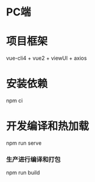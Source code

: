 # PC端

# 项目框架
vue-cli4 + vue2 + viewUI + axios

# 安装依赖
npm ci

# 开发编译和热加载
npm run serve

### 生产进行编译和打包
npm run build